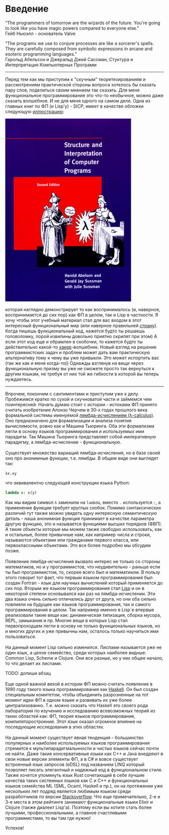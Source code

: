# Введение

“The programmers of tomorrow are the wizards of the future.
You're going to look like you have magic powers compared to
everyone else.” <br>
Гейб Ньюэлл - основатель Valve

“The programs we use to conjure processes are like a
sorcerer's spells. They are carefully composed from symbolic
expressions in arcane and esoteric programming languages.” <br>
Гарольд Абельсон и Джеральд Джей Сассман, Стуктура и Интерпретация Компьютерных Программ

---

Перед тем как мы приступим к "скучным" теоретезированиям и рассмотрениям практической стороны вопроса
хотелось бы сказать пару слов, поделиться своим мнением так сказать. Для меня функциональное 
программирование это что-то необычное, можно даже сказать волшебное. И не для меня одного
на самом деле. Одна из главных книг по ФП (и Lisp'у) - SICP, имеет в качестве обложки
следующую [иллюстрацию](https://github.com/cat-milk/Anime-Girls-Holding-Programming-Books/tree/master/SICP):

![](../img/l_0/1.jpg)

которая наглядно демонстрирует то как воспринималось (и, наверное, воспринимается до сих пор) как ФП в целом,
так и Lisp в частности. Я хочу чтобы этот учебный материал стал для вас входом в этот интересный
функциональный мир (или наверное правильней [страну](http://steve-yegge.blogspot.com/2006/03/execution-in-kingdom-of-nouns.html)).
Когда пишешь функциональный код, кажется будто ты решаешь головоломку, порой извилины довольно приятно
скрипят при этом) А если этот код еще и обрамлен в скобочки, то кажется будто ты действительно
какой-то [хакер](https://qqq.com.ua/articles-2/zaimstvovaniya/lisp-pobezhdaya-posredstvennost/)-волшебник.
Новый взгляд на решение программистских задач и проблем может дать вам практическую альтернативу тому к чему вы уже
привыкли.  Это может испортить вас (так же как и меня когда-то)) Однажды взглянув на вещи через функциональную призму
вы уже не сможете просто так вернуться к другим языкам, не требуя от них той же гибкости в которой вы теперь нуждаетесь.

---

Впрочем, покончим с сантиментами и приступим уже к делу. Пробежимся кратко по сухой и скучноватой части
и займемся чем поинтересней. Начать думаю стоит с истории - истоками
ФП принято считать изобретение Алонзо Черчем в 30-х годах прошлого века формальной системы
именуемой [лямбда-исчислением (λ-calculus)](https://ru.wikipedia.org/wiki/%D0%9B%D1%8F%D0%BC%D0%B1%D0%B4%D0%B0-%D0%B8%D1%81%D1%87%D0%B8%D1%81%D0%BB%D0%B5%D0%BD%D0%B8%D0%B5). Оно предназначено для формализации и анализа понятия вычислимости, ровно как 
и Машина Тьюринга. Оба эти формализма легли в основу языков программирования и
используемых ими парадигм. Так Машина Тьюринга представляет собой
императивную парадигму, а лямбда-исчисление - функциональную.
<br>
<br>
Существует множество вариаций лямбда-исчисления, но в базе своей
оно про анонимные функции, т.е. лямбды. В общем виде
они выглядят так: 
```
λx.xy
```
что эквивалентно следующей конструкции языка Python:
```python
lambda x: x(y)
```
Как мы видим символ `λ` заменили на `lambda`, вместо
`.` используется `:`, а применение функции требует
круглых скобок. Помимо синтаксических различий тут
также можно увидеть одну интересную семантическую деталь -
наша анонимная функция принимает в качестве параметра
другую функцию, это и называется функциями высших порядков (ФВП).
А такие объекты которые мы можем также свободно использовать,
как и остальные, более привычные нам, как например числа и строки,
называются объектами или гражданами первого класса, или
первоклассными объектами. Это все более подробно мы обсудим позже.
<br>
<br>
Появление лямбда-исчисления вызвало интерес не только
со стороны математиков, но и у программистов, что неудивительно -
раньше если ты был программистом, то, скорее всего был и математиком.
В пользу этого говорит тот факт, что первым языком программирования был
создан Fortran - язык для научных вычислений который применяется до сих пор.
Вторым же языком программирования стал [Lisp](https://ru.wikipedia.org/wiki/%D0%9B%D0%B8%D1%81%D0%BF) и он в некоторой
степени основывался как раз на лямбда-исчислении. Эти два языка очень сильно 
отличались друг от друга, но они оба сильно повлияли на
будущее как языков программирования, так и самого программирования в целом.
Так например именно в Lisp`е впервые реализовали такие вещи как:
динамическая типизация, сборка мусора, REPL, замыкания и пр.
Многие вещи в которых Lisp стал первопроходцем легли в основу
не только функциональных языков, но и многих других и уже
привычны нам, осталось только научиться ими пользоваться.
<br>
<br>
На данный момент Lisp сильно изменился. Лиспами называется уже не один
язык, а целое семейство, среди которых наиболее видные: Common Lisp, 
Scheme и Clojure. Они все разные, но у них общее начало, то что делает их
лиспами.

TODO: допиши абзац
<br>
<br>
Еще одной важной вехой в истории ФП можно считать появление
в 1990 году такого языка программирования как [Haskell](https://ru.wikipedia.org/wiki/Haskell).
Он был создан специальным комитетом, чтобы объединить разрозненные
на тот момент идеи ФП в одном языке и развивать их уже более 
централизованно. Т.е. можно сказать что Haskell это своего рода
лаборатория по изучению и исследованию всевозможных теорий
из таких областей как: ФП, теория языков программирования, компиляторостроение.
Этот язык оказал огромное влияние на последующие исследования в этих областях.
<br>
<br>
На данный момент существует явная тенденция - большинство популярных и наиболее используемых языков
программирования стремится к мультипарадигмальнности и чистых языков сейчас почти не найти. Даже такие консервативные языки как
C++ и Java внедряют в свои новые версии элементы ФП, а в C# и вовсе существует встроенный язык запросов (eDSL) 
под названием LINQ который позволяет писать элегантный и надежный код в функциональном стиле. Также хочется
упомянуть язык Rust сочетающий в себе лучшие качества таких системных языков как C и C++ и функциональных языков
семейства ML (SML, Ocaml, Haskell и пр.), он на протяжении уже нескольких лет подряд является
любимым языком среди разработчиков по версии [Stackoverflow](https://survey.stackoverflow.co/2022/#most-loved-dreaded-and-wanted-language-love-dread).
Что еще примечательно, 2-е и 3-е места в этом рейтинге занимают функциональные языки Elixir и Clojure (также диалект Lisp'а). 
Поэтому если вы хотите стать более лучшими, профессиональными, а главное счастливыми программистами, то вы там где нужно! <br>

Успехов!